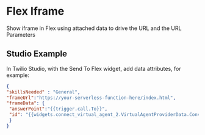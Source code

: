 # Flex Iframe

Show iframe in Flex using attached data to drive the URL and the URL Parameters

## Studio Example
In Twilio Studio, with the Send To Flex widget, add data attributes, for example:
```json
{
"skillsNeeded" : "General",
"frameUrl":"https://your-serverless-function-here/index.html",
"frameData": {
 "answerPoint":"{{trigger.call.To}}", 
 "id": "{{widgets.connect_virtual_agent_2.VirtualAgentProviderData.ConversationId}}"
 }
}
```

